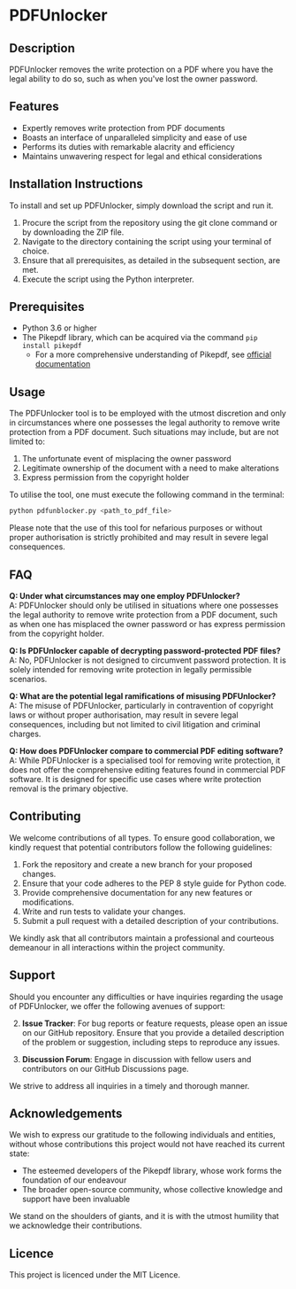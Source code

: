 # PDFUnlocker

## Description

PDFUnlocker removes the write protection on a PDF where you have the legal ability to do so, such as when you've lost the owner password.

## Features

- Expertly removes write protection from PDF documents
- Boasts an interface of unparalleled simplicity and ease of use
- Performs its duties with remarkable alacrity and efficiency
- Maintains unwavering respect for legal and ethical considerations

## Installation Instructions

To install and set up PDFUnlocker, simply download the script and run it.

1. Procure the script from the repository using the git clone command or by downloading the ZIP file.
2. Navigate to the directory containing the script using your terminal of choice.
3. Ensure that all prerequisites, as detailed in the subsequent section, are met.
4. Execute the script using the Python interpreter.


## Prerequisites

- Python 3.6 or higher
- The Pikepdf library, which can be acquired via the command `pip install pikepdf`
  - For a more comprehensive understanding of Pikepdf, see [official documentation](https://pikepdf.readthedocs.io/en/latest/installation.html)

## Usage

The PDFUnlocker tool is to be employed with the utmost discretion and only in circumstances where one possesses the legal authority to remove write protection from a PDF document. Such situations may include, but are not limited to:

1. The unfortunate event of misplacing the owner password
2. Legitimate ownership of the document with a need to make alterations
3. Express permission from the copyright holder

To utilise the tool, one must execute the following command in the terminal:

```python
python pdfunblocker.py <path_to_pdf_file>
```

Please note that the use of this tool for nefarious purposes or without proper authorisation is strictly prohibited and may result in severe legal consequences.

## FAQ

**Q: Under what circumstances may one employ PDFUnlocker?**  
A: PDFUnlocker should only be utilised in situations where one possesses the legal authority to remove write protection from a PDF document, such as when one has misplaced the owner password or has express permission from the copyright holder.

**Q: Is PDFUnlocker capable of decrypting password-protected PDF files?**  
A: No, PDFUnlocker is not designed to circumvent password protection. It is solely intended for removing write protection in legally permissible scenarios.

**Q: What are the potential legal ramifications of misusing PDFUnlocker?**  
A: The misuse of PDFUnlocker, particularly in contravention of copyright laws or without proper authorisation, may result in severe legal consequences, including but not limited to civil litigation and criminal charges.

**Q: How does PDFUnlocker compare to commercial PDF editing software?**  
A: While PDFUnlocker is a specialised tool for removing write protection, it does not offer the comprehensive editing features found in commercial PDF software. It is designed for specific use cases where write protection removal is the primary objective.


## Contributing

We welcome contributions of all types. To ensure good collaboration, we kindly request that potential contributors follow the following guidelines:

1. Fork the repository and create a new branch for your proposed changes.
2. Ensure that your code adheres to the PEP 8 style guide for Python code.
3. Provide comprehensive documentation for any new features or modifications.
4. Write and run tests to validate your changes.
5. Submit a pull request with a detailed description of your contributions.

We kindly ask that all contributors maintain a professional and courteous demeanour in all interactions within the project community.

## Support

Should you encounter any difficulties or have inquiries regarding the usage of PDFUnlocker, we offer the following avenues of support:

2. **Issue Tracker**: For bug reports or feature requests, please open an issue on our GitHub repository. Ensure that you provide a detailed description of the problem or suggestion, including steps to reproduce any issues.

3. **Discussion Forum**: Engage in discussion with fellow users and contributors on our GitHub Discussions page.

We strive to address all inquiries in a timely and thorough manner.


## Acknowledgements

We wish to express our gratitude to the following individuals and entities, without whose contributions this project would not have reached its current state:

- The esteemed developers of the Pikepdf library, whose work forms the foundation of our endeavour
- The broader open-source community, whose collective knowledge and support have been invaluable

We stand on the shoulders of giants, and it is with the utmost humility that we acknowledge their contributions.

## Licence

This project is licenced under the MIT Licence.
